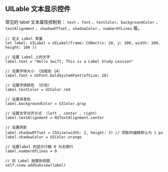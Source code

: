 ## UILable 文本显示控件

常见的 label 文本属性控制有： `text` 、`font` 、`textColor`、`backgroundColor` 、`textAlignment` 、`shadowOffset` 、`shadowColor` 、`numberOfLines` 等。
```
// 定义 Label 常量
let label: UILabel = UILabel(frame: CGRect(x: 20, y: 100, width: 300, height: 100 ))

// 设置 Label 上的文字
label.text = "Hello Swift, This is a Label Study Lession"

// 设置字体大小 （加粗到 14）
label.font = UIFont.boldSystemFont(ofSize: 20)

// 设置字体颜色 （红色）
label.textColor = UIColor.red

// 设置背景色
label.backgroundColor = UIColor.gray

// 设置文字对齐方式 （left , center , right）
label.textAlignment = NSTextAlignment.center

// 设置阴影
label.shadowOffset = CGSize(width: 2, height: 3) // 阴影的偏移默认为 1 px
label.shadowColor = UIColor.orange

// 设置label 的显示行数 0 为无限行
label.numberOfLines = 0

// 将 Label 放置到视图
self.view.addSubview(label)

```





